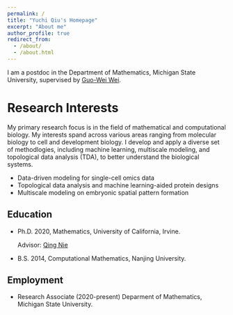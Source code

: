 ```yaml
---
permalink: /
title: "Yuchi Qiu's Homepage"
excerpt: "About me"
author_profile: true
redirect_from: 
  - /about/
  - /about.html
---
```


I am a postdoc in the Department of Mathematics, Michigan State University, supervised by [Guo-Wei Wei](https://users.math.msu.edu/users/weig/).

Research Interests
======
My primary research focus is in the field of mathematical and computational biology. My interests spand across various areas ranging from molecular biology to cell and development biology. I develop and apply a diverse set of methodlogies, including machine learning, multiscale modeling, and topological data analysis (TDA), to better understand the biological systems.
- Data-driven modeling for single-cell omics data
- Topological data analysis and machine learning-aided protein designs
- Multiscale modeling on embryonic spatial pattern formation

Education
------
- Ph.D. 2020, Mathematics, University of California, Irvine.

    Advisor: [Qing Nie](https://faculty.sites.uci.edu/qnie/)
- B.S. 2014, Computational Mathematics, Nanjing University.

Employment
------
- Research Associate (2020-present)
    Deparment of Mathematics, Michigan State University.
